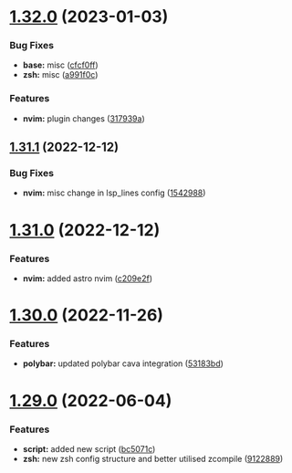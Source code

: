 # [1.32.0](https://github.com/umgbhalla/dotstow/compare/v1.31.1...v1.32.0) (2023-01-03)


### Bug Fixes

* **base:** misc ([cfcf0ff](https://github.com/umgbhalla/dotstow/commit/cfcf0ff79314135379cc4ce6a46a6a14c6118397))
* **zsh:** misc ([a991f0c](https://github.com/umgbhalla/dotstow/commit/a991f0c93cce2f6fe9b3b242f820efac1a9fa5af))


### Features

* **nvim:** plugin changes ([317939a](https://github.com/umgbhalla/dotstow/commit/317939aa17dd70bf8aadb751943977cdc46c3929))



## [1.31.1](https://github.com/umgbhalla/dotstow/compare/v1.31.0...v1.31.1) (2022-12-12)


### Bug Fixes

* **nvim:** misc change in lsp_lines config ([1542988](https://github.com/umgbhalla/dotstow/commit/1542988aceda26e4a2e2219a922563387553bb39))



# [1.31.0](https://github.com/umgbhalla/dotstow/compare/v1.30.0...v1.31.0) (2022-12-12)


### Features

* **nvim:** added astro nvim ([c209e2f](https://github.com/umgbhalla/dotstow/commit/c209e2fa226a6206dff174c1e88d2c54609ce580))



# [1.30.0](https://github.com/umgbhalla/dotstow/compare/v1.29.0...v1.30.0) (2022-11-26)


### Features

* **polybar:** updated polybar cava integration ([53183bd](https://github.com/umgbhalla/dotstow/commit/53183bd8eb5d05367f3349f9038c316dba6b59d5))



# [1.29.0](https://github.com/umgbhalla/dotstow/compare/v1.28.1...v1.29.0) (2022-06-04)


### Features

* **script:** added new script ([bc5071c](https://github.com/umgbhalla/dotstow/commit/bc5071c1407144aa92641e5fe0d16df2638d0caf))
* **zsh:** new zsh config structure and better utilised zcompile ([9122889](https://github.com/umgbhalla/dotstow/commit/9122889375eb45fb54de4824f2ef6e81012d1cd8))



